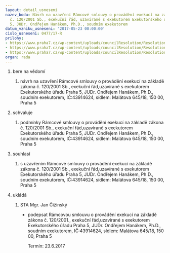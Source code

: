 ```yaml
---
layout: detail_usneseni
nazev_bodu: Návrh na uzavření Rámcové smlouvy o provádění exekucí na základě zákona
  č. 120/2001 Sb., exekuční řád, uzavírané s exekutorem Exekutorského úřadu Praha
  5, JUDr. Ondřejem Hanákem, Ph.D., soudním exekutorem
datum_vzniku_usneseni: '2017-05-23 00:00:00'
cislo_usneseni: 0477/17-R
prilohy:
- https://www.praha7.cz/wp-content/uploads/councilResolution/Resolutions/29038/export/20170522_KSS_REV_Duvodovazprava_EXEramcovasmlouva~203800.docx
- https://www.praha7.cz/wp-content/uploads/councilResolution/Resolutions/29038/export/20170522_JCH_REV_RamcovasmlouvaPraha7~203799.docx
- https://www.praha7.cz/wp-content/uploads/councilResolution/Resolutions/29038/export/export~296033.pdf
organ: rada
---
```

<ol id="urzList" class="urzList_view"><li id="" class="urzClass1"><span name="1">bere na vědomí</span><ol class="urzOlClass"><li style="text-align: left;" id="" class="urzClass2"><span><p>návrh na uzavření Rámcové smlouvy o provádění exekucí na základě zákona č. 120/2001 Sb., exekuční řád,uzavírané s exekutorem Exekutorského úřadu Praha 5, JUDr. Ondřejem Hanákem, Ph.D., soudním exekutorem, IČ:43914624, sídlem: Malátova 645/18, 150 00, Praha 5<br></p></span></li></ol></li><li id="" class="urzClass1"><span name="24">schvaluje</span><ol class="urzOlClass"><li style="text-align: left;" id="" class="urzClass2"><span><p>podmínky Rámcové smlouvy o provádění exekucí na základě zákona č. 120/2001 Sb., exekuční řád,uzavírané s exekutorem Exekutorského úřadu Praha 5, JUDr. Ondřejem Hanákem, Ph.D., soudním exekutorem, IČ:43914624, sídlem: Malátova 645/18, 150 00, Praha 5</p></span></li></ol></li><li id="" class="urzClass1"><span name="26">souhlasí</span><ol class="urzOlClass"><li style="text-align: left;" id="" class="urzClass2"><span><p>s uzavřením Rámcové smlouvy o provádění exekucí na základě zákona č. 120/2001 Sb., exekuční řád,uzavírané s exekutorem Exekutorského úřadu Praha 5, JUDr. Ondřejem Hanákem, Ph.D., soudním exekutorem, IČ:43914624, sídlem: Malátova 645/18, 150 00, Praha 5</p></span></li></ol></li><li class="urzClass1" id="urzUkoly"><span name="1">ukládá</span><ol class="urzOlClass"><li class="urzClass2"><span><p>STA Mgr. Jan Čižinský</p></span><ul class="urzUlClass"><li class="urzClass3"><span><p>podepsat Rámcovou smlouvu o provádění exekucí na základě zákona č. 120/2001., exekuční řád,uzavírané s exekutorem Exekutorského úřadu Praha 5, JUDr. Ondřejem Hanákem, Ph.D., soudním exekutorem, IČ:43914624, sídlem: Malátova 645/18, 150 00, Praha 5</p></span><span class="urzUkolTermin">  Termín:&nbsp;23.6.2017</span></li></ul></li></ol></li></ol>